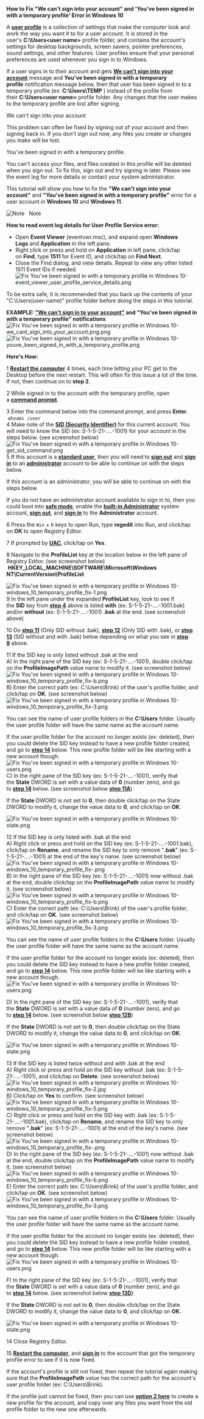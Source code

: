 **How to Fix "We can't sign into your account" and 'You've been signed in with a temporary profile' Error in Windows 10**

A [**user profile**](https://docs.microsoft.com/en-us/previous-versions/windows/desktop/legacy/bb776892(v=vs.85)) is a collection of settings that make the computer look and work the way you want it to for a user account. It is stored in the user's **C:\Users\<user name>** profile folder, and contains the account's settings for desktop backgrounds, screen savers, pointer preferences, sound settings, and other features. User profiles ensure that your personal preferences are used whenever you sign in to Windows.

If a user signs in to their account and gets [**We can't sign into your account**](https://support.microsoft.com/en-us/windows/windows-error-message-we-can-t-sign-in-to-your-account-18d55f00-a6e7-9106-29ee-54fa223c0ca8) message and **You've been signed in with a temporary profile** notification message below, then that user has been signed in to a temporary profile (ex: **C:\Users\TEMP** ) instead of the profile from their **C:\Users\<user name>** profile folder. Any changes that the user makes to the temporary profile are lost after signing.

We can't sign into your account

This problem can often be fixed by signing out of your account and then signing back in. If you don't sign out now, any files you create or changes you make will be lost.

You've been signed in with a temporary profile.

You can't access your files, and files created in this profile will be deleted when you sign out. To fix this, sign out and try signing in later. Please see the event log for more details or contact your system administrator.

This tutorial will show you how to fix the **"We can't sign into your account"** and **"You've been signed in with a temporary profile"** error for a user account in **Windows 10** and **Windows 11**.

![Note](https://www.tenforums.com/images/notesmall10.png "Note")   Note

**How to read event log details for User Profile Service error:**

-   Open **Event Viewer** (eventvwr.msc), and expand open **Windows Logs** and **Application** in the left pane.
-   Right click or press and hold on **Application** in left pane, click/tap on **Find**, type **1511** for Event ID, and click/tap on **Find Next**.
-   Close the Find dialog, and view details. Repeat to view any other listed 1511 Event IDs if needed.\
![Fix You've been signed in with a temporary profile in Windows 10-event_viewer_user_profile_service_details.png](https://www.tenforums.com/attachments/tutorials/220427d1547137696-fix-youve-been-signed-temporary-profile-windows-10-a-event_viewer_user_profile_service_details.png?s=b945ec43d88af7c80fb8c8c0f4713295 "Fix You've been signed in with a temporary profile in Windows 10-event_viewer_user_profile_service_details.png")

To be extra safe, it is recommended that you back up the contents of your "C:\Users\(user-name)" profile folder before doing the steps in this tutorial.

**EXAMPLE: ["We can't sign in to your account"](https://support.microsoft.com/en-us/help/4027881/windows-10-we-cant-sign-in-to-your-account) and "You've been signed in with a temporary profile" notifications**\
![Fix You've been signed in with a temporary profile in Windows 10-we_cant_sign_into_your_account.png.png](https://www.tenforums.com/attachments/tutorials/220431d1547137696-fix-youve-been-signed-temporary-profile-windows-10-a-we_cant_sign_into_your_account.png.png?s=b945ec43d88af7c80fb8c8c0f4713295 "Fix You've been signed in with a temporary profile in Windows 10-we_cant_sign_into_your_account.png.png")\
![Fix You've been signed in with a temporary profile in Windows 10-youve_been_signed_in_with_a_temporary_profile.png](https://www.tenforums.com/attachments/tutorials/220438d1547137732-fix-youve-been-signed-temporary-profile-windows-10-a-youve_been_signed_in_with_a_temporary_profile.png?s=b945ec43d88af7c80fb8c8c0f4713295 "Fix You've been signed in with a temporary profile in Windows 10-youve_been_signed_in_with_a_temporary_profile.png")

**Here's How:**

1 [**Restart the computer**](https://www.tenforums.com/tutorials/7370-restart-computer-windows-10-a.html) 4 times, each time letting your PC get to the Desktop before the next restart. This will often fix this issue a lot of the time. If not, then continue on to **step 2**.

2 While signed in to the account with the temporary profile, open a [**command prompt**](https://www.tenforums.com/tutorials/3288-open-command-prompt-windows-10-a.html).

3 Enter the command below into the command prompt, and press **Enter**.\
 `whoami /user`\
4 Make note of the [**SID (Security Identifier)**](https://www.tenforums.com/tutorials/84467-find-security-identifier-sid-user-windows.html) for this current account. You will need to know the SID (ex: S-1-5-21-....-1001) for your account in the steps below. (see screenshot below)\
![Fix You've been signed in with a temporary profile in Windows 10-get_sid_command.png](https://www.tenforums.com/attachments/tutorials/220428d1547137696-fix-youve-been-signed-temporary-profile-windows-10-a-get_sid_command.png?s=b945ec43d88af7c80fb8c8c0f4713295 "Fix You've been signed in with a temporary profile in Windows 10-get_sid_command.png")\
5 If this account is a [**standard user**](https://www.tenforums.com/tutorials/21680-determine-account-type-windows-10-a.html), then you will need to [**sign out**](https://www.tenforums.com/tutorials/7408-sign-out-windows-10-a.html) and [**sign in**](https://www.tenforums.com/tutorials/61963-sign-windows-10-a.html) to an [**administrator**](https://www.tenforums.com/tutorials/21680-determine-account-type-windows-10-a.html) account to be able to continue on with the steps below.

If this account is an administrator, you will be able to continue on with the steps below.

If you do not have an administrator account available to sign in to, then you could boot into [**safe mode**](https://www.tenforums.com/tutorials/2304-boot-into-safe-mode-windows-10-a.html), enable the [**built-in Administrator**](https://www.tenforums.com/tutorials/2969-enable-disable-elevated-administrator-account-windows-10-a.html) system account, [**sign out**](https://www.tenforums.com/tutorials/7408-sign-out-windows-10-a.html), and [**sign in**](https://www.tenforums.com/tutorials/61963-sign-windows-10-a.html) to the **Administrator** account.

6 Press the `Win` + `R` keys to open Run, type **regedit** into Run, and click/tap on **OK** to open Registry Editor.

7 If prompted by [**UAC**](https://www.tenforums.com/tutorials/3577-change-user-account-control-uac-settings-windows-10-a.html), click/tap on **Yes**.

8 Navigate to the **ProfileList** key at the location below in the left pane of Registry Editor. (see screenshot below)\
 **HKEY_LOCAL_MACHINE\SOFTWARE\Microsoft\Windows NT\CurrentVersion\ProfileList**

![Fix You've been signed in with a temporary profile in Windows 10-windows_10_temporary_profile_fix-1.png](https://www.tenforums.com/attachments/tutorials/220432d1547137726-fix-youve-been-signed-temporary-profile-windows-10-a-windows_10_temporary_profile_fix-1.png?s=b945ec43d88af7c80fb8c8c0f4713295 "Fix You've been signed in with a temporary profile in Windows 10-windows_10_temporary_profile_fix-1.png")\
9 In the left pane under the expanded **ProfileList** key, look to see if the **SID** key from [**step 4**](https://www.tenforums.com/tutorials/48012-fix-youve-been-signed-temporary-profile-windows-10-a.html#step4) above is listed **with** (ex: S-1-5-21-....-1001.bak) and/or **without** (ex: S-1-5-21-....-1001) **.bak** at the end. (see screenshot above)

10 Do [**step 11**](https://www.tenforums.com/tutorials/48012-fix-youve-been-signed-temporary-profile-windows-10-a.html#11) (Only SID without .bak), [**step 12**](https://www.tenforums.com/tutorials/48012-fix-youve-been-signed-temporary-profile-windows-10-a.html#12) (Only SID with .bak), or [**step 13**](https://www.tenforums.com/tutorials/48012-fix-youve-been-signed-temporary-profile-windows-10-a.html#13) (SID without and with .bak) below depending on what you see in [**step 9**](https://www.tenforums.com/tutorials/48012-fix-youve-been-signed-temporary-profile-windows-10-a.html#step9) above.

11 If the SID key is only listed without .bak at the end\
A) In the right pane of the SID key (ex: S-1-5-21-....-1001), double click/tap on the **ProfileImagePath** value name to modify it. (see screenshot below)\
![Fix You've been signed in with a temporary profile in Windows 10-windows_10_temporary_profile_fix-b.png](https://www.tenforums.com/attachments/tutorials/220437d1547137732-fix-youve-been-signed-temporary-profile-windows-10-a-windows_10_temporary_profile_fix-b.png?s=b945ec43d88af7c80fb8c8c0f4713295 "Fix You've been signed in with a temporary profile in Windows 10-windows_10_temporary_profile_fix-b.png")\
B) Enter the correct path (ex: C:\Users\Brink) of the user's profile folder, and click/tap on **OK**. (see screenshot below)\
![Fix You've been signed in with a temporary profile in Windows 10-windows_10_temporary_profile_fix-3.png](https://www.tenforums.com/attachments/tutorials/220434d1547137726-fix-youve-been-signed-temporary-profile-windows-10-a-windows_10_temporary_profile_fix-3.png?s=b945ec43d88af7c80fb8c8c0f4713295 "Fix You've been signed in with a temporary profile in Windows 10-windows_10_temporary_profile_fix-3.png")

You can see the name of user profile folders in the **C:\Users** folder. Usually the user profile folder will have the same name as the account name.

If the user profile folder for the account no longer exists (ex: deleted), then you could delete the SID key instead to have a new profile folder created, and go to [**step 14**](https://www.tenforums.com/tutorials/48012-fix-youve-been-signed-temporary-profile-windows-10-a.html#step14) below. This new profile folder will be like starting with a new account though.\
![Fix You've been signed in with a temporary profile in Windows 10-users.png](https://www.tenforums.com/attachments/tutorials/220430d1547137696-fix-youve-been-signed-temporary-profile-windows-10-a-users.png?s=b945ec43d88af7c80fb8c8c0f4713295 "Fix You've been signed in with a temporary profile in Windows 10-users.png")\
C) In the right pane of the SID key (ex: S-1-5-21-....-1001), verify that the **State** DWORD is set with a value data of **0** (number zero), and go to [**step 14**](https://www.tenforums.com/tutorials/48012-fix-youve-been-signed-temporary-profile-windows-10-a.html#step14) below. (see screenshot below [**step 11A**](https://www.tenforums.com/tutorials/48012-fix-youve-been-signed-temporary-profile-windows-10-a.html#step11A))

If the **State** DWORD is not set to **0**, then double click/tap on the State DWORD to modify it, change the value data to **0**, and click/tap on **OK**.

![Fix You've been signed in with a temporary profile in Windows 10-state.png](https://www.tenforums.com/attachments/tutorials/220429d1547137696-fix-youve-been-signed-temporary-profile-windows-10-a-state.png?s=b945ec43d88af7c80fb8c8c0f4713295 "Fix You've been signed in with a temporary profile in Windows 10-state.png")

12 If the SID key is only listed with .bak at the end\
A) Right click or press and hold on the SID key (ex: S-1-5-21-....-1001.bak), click/tap on **Rename**, and rename the SID key to only remove "**.bak**" (ex: S-1-5-21-....-1001) at the end of the key's name. (see screenshot below)\
![Fix You've been signed in with a temporary profile in Windows 10-windows_10_temporary_profile_fix-.png](https://www.tenforums.com/attachments/tutorials/220436d1547137726-fix-youve-been-signed-temporary-profile-windows-10-a-windows_10_temporary_profile_fix-.png?s=b945ec43d88af7c80fb8c8c0f4713295 "Fix You've been signed in with a temporary profile in Windows 10-windows_10_temporary_profile_fix-.png")\
B) In the right pane of the SID key (ex: S-1-5-21-....-1001) now without .bak at the end, double click/tap on the **ProfileImagePath** value name to modify it. (see screenshot below)\
![Fix You've been signed in with a temporary profile in Windows 10-windows_10_temporary_profile_fix-b.png](https://www.tenforums.com/attachments/tutorials/220437d1547137732-fix-youve-been-signed-temporary-profile-windows-10-a-windows_10_temporary_profile_fix-b.png?s=b945ec43d88af7c80fb8c8c0f4713295 "Fix You've been signed in with a temporary profile in Windows 10-windows_10_temporary_profile_fix-b.png")\
C) Enter the correct path (ex: C:\Users\Brink) of the user's profile folder, and click/tap on **OK**. (see screenshot below)\
![Fix You've been signed in with a temporary profile in Windows 10-windows_10_temporary_profile_fix-3.png](https://www.tenforums.com/attachments/tutorials/220434d1547137726-fix-youve-been-signed-temporary-profile-windows-10-a-windows_10_temporary_profile_fix-3.png?s=b945ec43d88af7c80fb8c8c0f4713295 "Fix You've been signed in with a temporary profile in Windows 10-windows_10_temporary_profile_fix-3.png")

You can see the name of user profile folders in the **C:\Users** folder. Usually the user profile folder will have the same name as the account name.

If the user profile folder for the account no longer exists (ex: deleted), then you could delete the SID key instead to have a new profile folder created, and go to [**step 14**](https://www.tenforums.com/tutorials/48012-fix-youve-been-signed-temporary-profile-windows-10-a.html#step14) below. This new profile folder will be like starting with a new account though.\
![Fix You've been signed in with a temporary profile in Windows 10-users.png](https://www.tenforums.com/attachments/tutorials/220430d1547137696-fix-youve-been-signed-temporary-profile-windows-10-a-users.png?s=b945ec43d88af7c80fb8c8c0f4713295 "Fix You've been signed in with a temporary profile in Windows 10-users.png")

D) In the right pane of the SID key (ex: S-1-5-21-....-1001), verify that the **State** DWORD is set with a value data of **0** (number zero), and go to [**step 14**](https://www.tenforums.com/tutorials/48012-fix-youve-been-signed-temporary-profile-windows-10-a.html#step14) below. (see screenshot below [**step 12B**](https://www.tenforums.com/tutorials/48012-fix-youve-been-signed-temporary-profile-windows-10-a.html#step12B))

If the **State** DWORD is not set to **0**, then double click/tap on the State DWORD to modify it, change the value data to **0**, and click/tap on **OK**.

![Fix You've been signed in with a temporary profile in Windows 10-state.png](https://www.tenforums.com/attachments/tutorials/220429d1547137696-fix-youve-been-signed-temporary-profile-windows-10-a-state.png?s=b945ec43d88af7c80fb8c8c0f4713295 "Fix You've been signed in with a temporary profile in Windows 10-state.png")

13 If the SID key is listed twice without and with .bak at the end\
A) Right click or press and hold on the SID key without .bak (ex: S-1-5-21-....-1001), and click/tap on **Delete**. (see screenshot below)\
![Fix You've been signed in with a temporary profile in Windows 10-windows_10_temporary_profile_fix-2.jpg](https://www.tenforums.com/attachments/tutorials/220433d1547137726-fix-youve-been-signed-temporary-profile-windows-10-a-windows_10_temporary_profile_fix-2.jpg?s=b945ec43d88af7c80fb8c8c0f4713295 "Fix You've been signed in with a temporary profile in Windows 10-windows_10_temporary_profile_fix-2.jpg")\
B) Click/tap on **Yes** to confirm. (see screenshot below)\
![Fix You've been signed in with a temporary profile in Windows 10-windows_10_temporary_profile_fix-5.png](https://www.tenforums.com/attachments/tutorials/220435d1547137726-fix-youve-been-signed-temporary-profile-windows-10-a-windows_10_temporary_profile_fix-5.png?s=b945ec43d88af7c80fb8c8c0f4713295 "Fix You've been signed in with a temporary profile in Windows 10-windows_10_temporary_profile_fix-5.png")\
C) Right click or press and hold on the SID key with .bak (ex: S-1-5-21-....-1001.bak), click/tap on **Rename**, and rename the SID key to only remove "**.bak**" (ex: S-1-5-21-....-1001) at the end of the key's name. (see screenshot below)\
![Fix You've been signed in with a temporary profile in Windows 10-windows_10_temporary_profile_fix-.png](https://www.tenforums.com/attachments/tutorials/220436d1547137726-fix-youve-been-signed-temporary-profile-windows-10-a-windows_10_temporary_profile_fix-.png?s=b945ec43d88af7c80fb8c8c0f4713295 "Fix You've been signed in with a temporary profile in Windows 10-windows_10_temporary_profile_fix-.png")\
D) In the right pane of the SID key (ex: S-1-5-21-....-1001) now without .bak at the end, double click/tap on the **ProfileImagePath** value name to modify it. (see screenshot below)\
![Fix You've been signed in with a temporary profile in Windows 10-windows_10_temporary_profile_fix-b.png](https://www.tenforums.com/attachments/tutorials/220437d1547137732-fix-youve-been-signed-temporary-profile-windows-10-a-windows_10_temporary_profile_fix-b.png?s=b945ec43d88af7c80fb8c8c0f4713295 "Fix You've been signed in with a temporary profile in Windows 10-windows_10_temporary_profile_fix-b.png")\
E) Enter the correct path (ex: C:\Users\Brink) of the user's profile folder, and click/tap on **OK**. (see screenshot below)\
![Fix You've been signed in with a temporary profile in Windows 10-windows_10_temporary_profile_fix-3.png](https://www.tenforums.com/attachments/tutorials/220434d1547137726-fix-youve-been-signed-temporary-profile-windows-10-a-windows_10_temporary_profile_fix-3.png?s=b945ec43d88af7c80fb8c8c0f4713295 "Fix You've been signed in with a temporary profile in Windows 10-windows_10_temporary_profile_fix-3.png")

You can see the name of user profile folders in the **C:\Users** folder. Usually the user profile folder will have the same name as the account name.

If the user profile folder for the account no longer exists (ex: deleted), then you could delete the SID key instead to have a new profile folder created, and go to [**step 14**](https://www.tenforums.com/tutorials/48012-fix-youve-been-signed-temporary-profile-windows-10-a.html#step14) below. This new profile folder will be like starting with a new account though.\
![Fix You've been signed in with a temporary profile in Windows 10-users.png](https://www.tenforums.com/attachments/tutorials/220430d1547137696-fix-youve-been-signed-temporary-profile-windows-10-a-users.png?s=b945ec43d88af7c80fb8c8c0f4713295 "Fix You've been signed in with a temporary profile in Windows 10-users.png")

F) In the right pane of the SID key (ex: S-1-5-21-....-1001), verify that the **State** DWORD is set with a value data of **0** (number zero), and go to [**step 14**](https://www.tenforums.com/tutorials/48012-fix-youve-been-signed-temporary-profile-windows-10-a.html#step14) below. (see screenshot below [**step 13D**](https://www.tenforums.com/tutorials/48012-fix-youve-been-signed-temporary-profile-windows-10-a.html#step13D))

If the **State** DWORD is not set to **0**, then double click/tap on the State DWORD to modify it, change the value data to **0**, and click/tap on **OK**.

![Fix You've been signed in with a temporary profile in Windows 10-state.png](https://www.tenforums.com/attachments/tutorials/220429d1547137696-fix-youve-been-signed-temporary-profile-windows-10-a-state.png?s=b945ec43d88af7c80fb8c8c0f4713295 "Fix You've been signed in with a temporary profile in Windows 10-state.png")

14 Close Registry Editor.

15 [**Restart the computer**](https://www.tenforums.com/tutorials/7370-restart-computer-windows-10-a.html), and [**sign in**](https://www.tenforums.com/tutorials/61963-sign-windows-10-a.html) to the account that got the temporary profile error to see if it is now fixed.

If the account's profile is still not fixed, then repeat the tutorial again making sure that the **ProfileImagePath** value has the correct path for the account's user profile folder (ex: C:\Users\Brink).

If the profile just cannot be fixed, then you can use [**option 2 here**](https://www.tenforums.com/tutorials/145678-fix-user-profile-service-failed-sign-error-windows-10-a.html#option2) to create a new profile for the account, and copy over any files you want from the old profile folder to the new one afterwards.